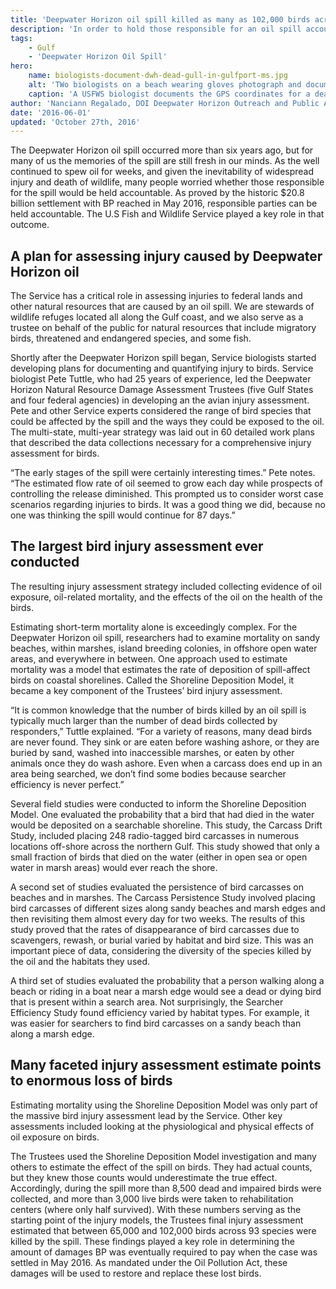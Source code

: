 ```yaml
---
title: 'Deepwater Horizon oil spill killed as many as 102,000 birds across 93 species'
description: 'In order to hold those responsible for an oil spill accountable for injury and death of wildlife biologists estimate the total number of animals killed, which can be a difficult process.'
tags:
    - Gulf
    - 'Deepwater Horizon Oil Spill'
hero:
    name: biologists-document-dwh-dead-gull-in-gulfport-ms.jpg
    alt: 'TWo biologists on a beach wearing gloves photograph and document a dead sea gull.'
    caption: 'A USFWS biologist documents the GPS coordinates for a dead gull found in Gulfport, Mississippi, during the Deepwater Horizon oil spill. Photo by Bonnie Strawser, USFWS.'
author: 'Nanciann Regalado, DOI Deepwater Horizon Outreach and Public Affairs Coordinator'
date: '2016-06-01'
updated: 'October 27th, 2016'
---
```


The Deepwater Horizon oil spill occurred more than six years ago, but for many of us the memories of the spill are still fresh in our minds. As the well continued to spew oil for weeks, and given the inevitability of widespread injury and death of wildlife, many people worried whether those responsible for the spill would be held accountable. As proved by the historic $20.8 billion settlement with BP reached in May 2016, responsible parties can be held accountable. The U.S Fish and Wildlife Service played a key role in that outcome.

## A plan for assessing injury caused by Deepwater Horizon oil

The Service has a critical role in assessing injuries to federal lands and other natural resources that are caused by an oil spill. We are stewards of wildlife refuges located all along the Gulf coast, and we also serve as a trustee on behalf of the public for natural resources that include migratory birds, threatened and endangered species, and some fish.

Shortly after the Deepwater Horizon spill began, Service biologists started developing plans for documenting and quantifying injury to birds. Service biologist Pete Tuttle, who had 25 years of experience, led the Deepwater Horizon Natural Resource Damage Assessment Trustees (five Gulf States and four federal agencies) in developing an the avian injury assessment. Pete and other Service experts considered the range of bird species that could be affected by the spill and the ways they could be exposed to the oil. The multi-state, multi-year strategy was laid out in 60 detailed work plans that described the data collections necessary for a comprehensive injury assessment for birds.

“The early stages of the spill were certainly interesting times.” Pete notes. “The estimated flow rate of oil seemed to grow each day while prospects of controlling the release diminished. This prompted us to consider worst case scenarios regarding injuries to birds. It was a good thing we did, because no one was thinking the spill would continue for 87 days.”

## The largest bird injury assessment ever conducted

The resulting injury assessment strategy included collecting evidence of oil exposure, oil-related mortality, and the effects of the oil on the health of the birds.

Estimating short-term mortality alone is exceedingly complex. For the Deepwater Horizon oil spill, researchers had to examine mortality on sandy beaches, within marshes, island breeding colonies, in offshore open water areas, and everywhere in between. One approach used to estimate mortality was a model that estimates the rate of deposition of spill-affect birds on coastal shorelines. Called the Shoreline Deposition Model, it became a key component of the Trustees’ bird injury assessment.

“It is common knowledge that the number of birds killed by an oil spill is typically much larger than the number of dead birds collected by responders,” Tuttle explained. “For a variety of reasons, many dead birds are never found. They sink or are eaten before washing ashore, or they are buried by sand, washed into inaccessible marshes, or eaten by other animals once they do wash ashore. Even when a carcass does end up in an area being searched, we don’t find some bodies because searcher efficiency is never perfect.”

Several field studies were conducted to inform the Shoreline Deposition Model. One evaluated the probability that a bird that had died in the water would be deposited on a searchable shoreline. This study, the Carcass Drift Study, included placing 248 radio-tagged bird carcasses in numerous locations off-shore across the northern Gulf. This study showed that only a small fraction of birds that died on the water (either in open sea or open water in marsh areas) would ever reach the shore.

A second set of studies evaluated the persistence of bird carcasses on beaches and in marshes. The Carcass Persistence Study involved placing bird carcasses of different sizes along sandy beaches and marsh edges and then revisiting them almost every day for two weeks. The results of this study proved that the rates of disappearance of bird carcasses due to scavengers, rewash, or burial varied by habitat and bird size. This was an important piece of data, considering the diversity of the species killed by the oil and the habitats they used.

A third set of studies evaluated the probability that a person walking along a beach or riding in a boat near a marsh edge would see a dead or dying bird that is present within a search area. Not surprisingly, the Searcher Efficiency Study found efficiency varied by habitat types. For example, it was easier for searchers to find bird carcasses on a sandy beach than along a marsh edge.

## Many faceted injury assessment estimate points to enormous loss of birds

Estimating mortality using the Shoreline Deposition Model was only part of the massive bird injury assessment lead by the Service. Other key assessments included looking at the physiological and physical effects of oil exposure on birds.

The Trustees used the Shoreline Deposition Model investigation and many others to estimate the effect of the spill on birds. They had actual counts, but they knew those counts would underestimate the true effect. Accordingly, during the spill more than 8,500 dead and impaired birds were collected, and more than 3,000 live birds were taken to rehabilitation centers (where only half survived). With these numbers serving as the starting point of the injury models, the Trustees final injury assessment estimated that between 65,000 and 102,000 birds across 93 species were killed by the spill. These findings played a key role in determining the amount of damages BP was eventually required to pay when the case was settled in May 2016. As mandated under the Oil Pollution Act, these damages will be used to restore and replace these lost birds.
